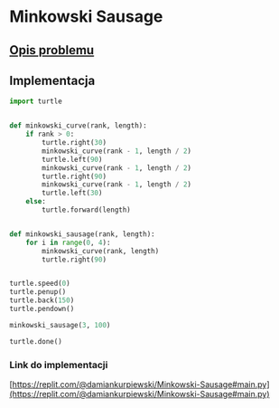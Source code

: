 # Minkowski Sausage

## [Opis problemu](../../../../algorithms/fractals/minkowski-sausage.md)


## Implementacja

```python linenums="1"
import turtle


def minkowski_curve(rank, length):
    if rank > 0:
        turtle.right(30)
        minkowski_curve(rank - 1, length / 2)
        turtle.left(90)
        minkowski_curve(rank - 1, length / 2)
        turtle.right(90)
        minkowski_curve(rank - 1, length / 2)
        turtle.left(30)
    else:
        turtle.forward(length)


def minkowski_sausage(rank, length):
    for i in range(0, 4):
        minkowski_curve(rank, length)
        turtle.right(90)


turtle.speed(0)
turtle.penup()
turtle.back(150)
turtle.pendown()

minkowski_sausage(3, 100)

turtle.done()
```


### Link do implementacji

[https://replit.com/@damiankurpiewski/Minkowski-Sausage#main.py](https://replit.com/@damiankurpiewski/Minkowski-Sausage#main.py)
